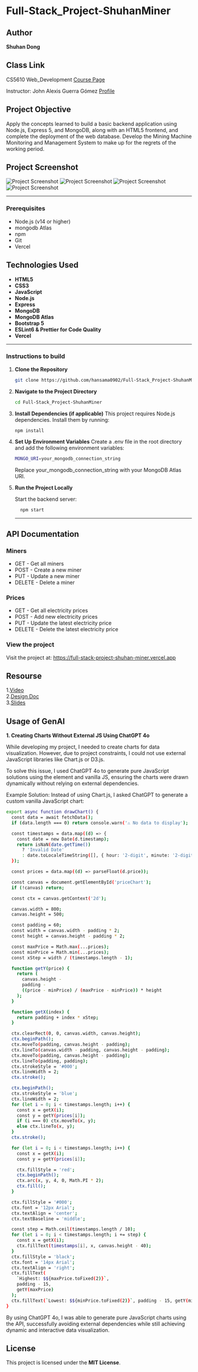 # Full-Stack_Project-ShuhanMiner

## Author

**Shuhan Dong**

## Class Link

CS5610 Web_Development [Course Page](https://johnguerra.co/classes/webDevelopment_spring_2025/)

Instructor: John Alexis Guerra Gómez [Profile](https://johnguerra.co/)

## Project Objective

Apply the concepts learned to build a basic backend application using Node.js, Express 5, and MongoDB, along with an HTML5 frontend, and complete the deployment of the web database. Develop the Mining Machine Monitoring and Management System to make up for the regrets of the working period.

## Project Screenshot

![Project Screenshot](https://raw.githubusercontent.com/hansama0902/Full-Stack_Project-ShuhanMiner/refs/heads/main/screenshot/screen1.png)
![Project Screenshot](https://raw.githubusercontent.com/hansama0902/Full-Stack_Project-ShuhanMiner/refs/heads/main/screenshot/screen2.png)
![Project Screenshot](https://raw.githubusercontent.com/hansama0902/Full-Stack_Project-ShuhanMiner/refs/heads/main/screenshot/screen3.png)
![Project Screenshot](https://raw.githubusercontent.com/hansama0902/Full-Stack_Project-ShuhanMiner/refs/heads/main/screenshot/screen4.png)

---
### Prerequisites  

- Node.js (v14 or higher)
- mongodb Atlas
- npm 
- Git
- Vercel
## Technologies Used

- **HTML5**
- **CSS3**
- **JavaScript**
- **Node.js**
- **Express**
- **MongoDB**
- **MongoDB Atlas**
- **Bootstrap 5**
- **ESLint6 & Prettier for Code Quality**
- **Vercel**

---

### Instructions to build

1. **Clone the Repository**

   ```bash
   git clone https://github.com/hansama0902/Full-Stack_Project-ShuhanMiner.git
   ```

2. **Navigate to the Project Directory**

   ```bash
   cd Full-Stack_Project-ShuhanMiner
   ```

3. **Install Dependencies (if applicable)**
   This project requires Node.js dependencies. Install them by running:

   ```bash
   npm install
   ```

4. **Set Up Environment Variables**
   Create a .env file in the root directory and add the following environment variables:

   ```bash
   MONGO_URI=your_mongodb_connection_string
   ```

   Replace your_mongodb_connection_string with your MongoDB Atlas URI.

5. **Run the Project Locally**

   Start the backend server:

   ```bash
     npm start
   ```

   ***
## API Documentation  
### Miners  
- GET - Get all miners  
- POST - Create a new miner  
- PUT  - Update a new miner  
- DELETE -  Delete a miner  

### Prices  
- GET - Get all electricity prices  
- POST - Add new electricity prices  
- PUT  - Update the latest electricity price  
- DELETE  - Delete the latest electricity price  

### View the project

Visit the project at: https://full-stack-project-shuhan-miner.vercel.app

## Resourse

1.[Video](https://youtu.be/3nr9eM7YlWA)  
2.[Design Doc](https://github.com/hansama0902/Full-Stack_Project-ShuhanMiner/blob/main/docs/Design%20Document.pdf)  
3.[Slides](https://docs.google.com/presentation/d/1sTtyNgll-swiHw4ba4af5vhOjuoBw3gM/edit?usp=sharing&ouid=107145337075758185002&rtpof=true&sd=true) 
## Usage of GenAI

**1. Creating Charts Without External JS Using ChatGPT 4o**

While developing my project, I needed to create charts for data visualization. However, due to project constraints, I could not use external JavaScript libraries like Chart.js or D3.js.

To solve this issue, I used ChatGPT 4o to generate pure JavaScript solutions using the <canvas> element and vanilla JS, ensuring the charts were drawn dynamically without relying on external dependencies.

Example Solution:
Instead of using Chart.js, I asked ChatGPT to generate a custom vanilla JavaScript chart:

```bash
export async function drawChart() {
  const data = await fetchData();
  if (data.length === 0) return console.warn('⚠️ No data to display');

  const timestamps = data.map((d) => {
    const date = new Date(d.timestamp);
    return isNaN(date.getTime())
      ? 'Invalid Date'
      : date.toLocaleTimeString([], { hour: '2-digit', minute: '2-digit' });
  });

  const prices = data.map((d) => parseFloat(d.price));

  const canvas = document.getElementById('priceChart');
  if (!canvas) return;

  const ctx = canvas.getContext('2d');

  canvas.width = 800;
  canvas.height = 500;

  const padding = 60;
  const width = canvas.width - padding * 2;
  const height = canvas.height - padding * 2;

  const maxPrice = Math.max(...prices);
  const minPrice = Math.min(...prices);
  const xStep = width / (timestamps.length - 1);

  function getY(price) {
    return (
      canvas.height -
      padding -
      ((price - minPrice) / (maxPrice - minPrice)) * height
    );
  }

  function getX(index) {
    return padding + index * xStep;
  }

  ctx.clearRect(0, 0, canvas.width, canvas.height);
  ctx.beginPath();
  ctx.moveTo(padding, canvas.height - padding);
  ctx.lineTo(canvas.width - padding, canvas.height - padding);
  ctx.moveTo(padding, canvas.height - padding);
  ctx.lineTo(padding, padding);
  ctx.strokeStyle = '#000';
  ctx.lineWidth = 2;
  ctx.stroke();

  ctx.beginPath();
  ctx.strokeStyle = 'blue';
  ctx.lineWidth = 2;
  for (let i = 0; i < timestamps.length; i++) {
    const x = getX(i);
    const y = getY(prices[i]);
    if (i === 0) ctx.moveTo(x, y);
    else ctx.lineTo(x, y);
  }
  ctx.stroke();

  for (let i = 0; i < timestamps.length; i++) {
    const x = getX(i);
    const y = getY(prices[i]);

    ctx.fillStyle = 'red';
    ctx.beginPath();
    ctx.arc(x, y, 4, 0, Math.PI * 2);
    ctx.fill();
  }

  ctx.fillStyle = '#000';
  ctx.font = '12px Arial';
  ctx.textAlign = 'center';
  ctx.textBaseline = 'middle';

  const step = Math.ceil(timestamps.length / 10);
  for (let i = 0; i < timestamps.length; i += step) {
    const x = getX(i);
    ctx.fillText(timestamps[i], x, canvas.height - 40);
  }
  ctx.fillStyle = 'black';
  ctx.font = '14px Arial';
  ctx.textAlign = 'right';
  ctx.fillText(
    `Highest: $${maxPrice.toFixed(2)}`,
    padding - 15,
    getY(maxPrice)
  );
  ctx.fillText(`Lowest: $${minPrice.toFixed(2)}`, padding - 15, getY(minPrice));
}

```

By using ChatGPT 4o, I was able to generate pure JavaScript charts using the <canvas> API, successfully avoiding external dependencies while still achieving dynamic and interactive data visualization.

## License

This project is licensed under the **MIT License**.

